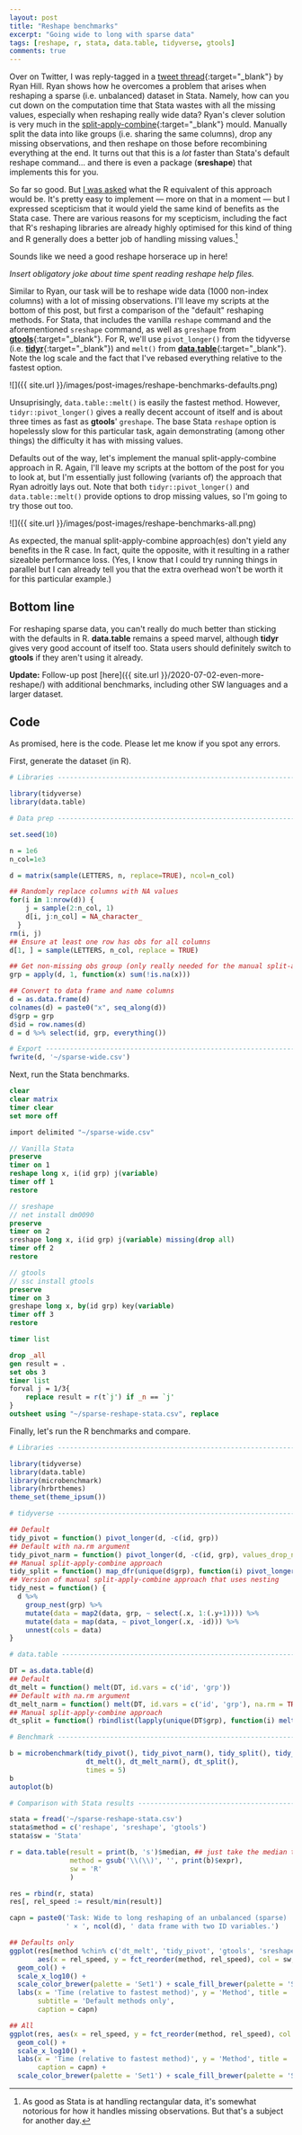 ```yaml
---
layout: post
title: "Reshape benchmarks"
excerpt: "Going wide to long with sparse data"
tags: [reshape, r, stata, data.table, tidyverse, gtools]
comments: true
---
```


Over on Twitter, I was reply-tagged in a [tweet thread](https://twitter.com/RyanReedHill/status/1277004562285555712){:target="_blank"} by Ryan Hill. Ryan shows how he overcomes a problem that arises when reshaping a sparse (i.e. unbalanced) dataset in Stata. Namely, how can you cut down on the computation time that Stata wastes with all the missing values, especially when reshaping really wide data? Ryan's clever solution is very much in the [split-apply-combine](https://www.jstatsoft.org/article/view/v040i01){:target="_blank"} mould. Manually split the data into like groups (i.e. sharing the same columns), drop any missing observations, and then reshape on those before recombining everything at the end. It turns out that this is a *lot* faster than Stata's default reshape command... and there is even a package (**sreshape**) that implements this for you.

So far so good. But [I was asked](https://twitter.com/p_purushottam/status/1277141715938205700) what the R equivalent of this approach would be. It's pretty easy to implement &mdash; more on that in a moment &mdash; but I expressed scepticism that it would yield the same kind of benefits as the Stata case. There are various reasons for my scepticism, including the fact that R's reshaping libraries are already highly optimised for this kind of thing and R generally does a better job of handling missing values.[^1] 

[^1]: As good as Stata is at handling rectangular data, it's somewhat notorious for how it handles missing observations. But that's a subject for another day.

Sounds like we need a good reshape horserace up in here!

*Insert obligatory joke about time spent reading reshape help files.*

Similar to Ryan, our task will be to reshape wide data (1000 non-index columns) with a lot of missing observations. I'll leave my scripts at the bottom of this post, but first a comparison of the "default" reshaping methods. For Stata, that includes the vanilla `reshape` command and the aforementioned `sreshape` command, as well as `greshape` from [**gtools**](https://gtools.readthedocs.io/){:target="_blank"}. For R, we'll use `pivot_longer()` from the tidyverse (i.e. [**tidyr**](https://tidyr.tidyverse.org/){:target="_blank"}) and `melt()` from [**data.table**](https://rdatatable.gitlab.io/data.table){:target="_blank"}. Note the log scale and the fact that I've rebased everything relative to the fastest option.

![]({{ site.url }}/images/post-images/reshape-benchmarks-defaults.png)

Unsuprisingly, `data.table::melt()` is easily the fastest method. However, `tidyr::pivot_longer()` gives a really decent account of itself and is about three times as fast as **gtools**' `greshape`. The base Stata `reshape` option is hopelessly slow for this particular task, again demonstrating (among other things) the difficulty it has with missing values.

Defaults out of the way, let's implement the manual split-apply-combine approach in R. Again, I'll leave my scripts at the bottom of the post for you to look at, but I'm essentially just following (variants of) the approach that Ryan adroitly lays out. Note that both `tidyr::pivot_longer()` and `data.table::melt()` provide options to drop missing values, so I'm going to try those out too.

![]({{ site.url }}/images/post-images/reshape-benchmarks-all.png)

As expected, the manual split-apply-combine approach(es) don't yield any benefits in the R case. In fact, quite the opposite, with it resulting in a rather sizeable performance loss. (Yes, I know that I could try running things in parallel but I can already tell you that the extra overhead won't be worth it for this particular example.)

## Bottom line

For reshaping sparse data, you can't really do much better than sticking with the defaults in R. **data.table** remains a speed marvel, although **tidyr** gives very good account of itself too. Stata users should definitely switch to **gtools** if they aren't using it already.

**Update:** Follow-up post [here]({{ site.url }}/2020-07-02-even-more-reshape/) with additional benchmarks, including other SW languages and a larger dataset.

## Code

As promised, here is the code. Please let me know if you spot any errors.

First, generate the dataset (in R).

```r
# Libraries ---------------------------------------------------------------

library(tidyverse)
library(data.table)

# Data prep ---------------------------------------------------------------

set.seed(10)

n = 1e6
n_col=1e3

d = matrix(sample(LETTERS, n, replace=TRUE), ncol=n_col)

## Randomly replace columns with NA values
for(i in 1:nrow(d)) {
    j = sample(2:n_col, 1)
    d[i, j:n_col] = NA_character_
  }
rm(i, j)
## Ensure at least one row has obs for all columns
d[1, ] = sample(LETTERS, n_col, replace = TRUE)

## Get non-missing obs group (only really needed for the manual split-apply-combine approaches)
grp = apply(d, 1, function(x) sum(!is.na(x)))

## Convert to data frame and name columns
d = as.data.frame(d)
colnames(d) = paste0("x", seq_along(d))
d$grp = grp
d$id = row.names(d)
d = d %>% select(id, grp, everything())

# Export -----------------------------------------------------------------
fwrite(d, '~/sparse-wide.csv')
```

Next, run the Stata benchmarks.

```stata
clear
clear matrix
timer clear
set more off

import delimited "~/sparse-wide.csv"

// Vanilla Stata
preserve
timer on 1
reshape long x, i(id grp) j(variable) 
timer off 1
restore

// sreshape
// net install dm0090
preserve
timer on 2
sreshape long x, i(id grp) j(variable) missing(drop all)
timer off 2
restore

// gtools
// ssc install gtools
preserve
timer on 3
greshape long x, by(id grp) key(variable)
timer off 3
restore

timer list

drop _all
gen result = .
set obs 3
timer list
forval j = 1/3{
	replace result = r(t`j') if _n == `j'
}
outsheet using "~/sparse-reshape-stata.csv", replace
```

Finally, let's run the R benchmarks and compare.

```r
# Libraries ---------------------------------------------------------------

library(tidyverse)
library(data.table)
library(microbenchmark)
library(hrbrthemes)
theme_set(theme_ipsum())

# tidyverse ---------------------------------------------------------------

## Default
tidy_pivot = function() pivot_longer(d, -c(id, grp))
## Default with na.rm argument
tidy_pivot_narm = function() pivot_longer(d, -c(id, grp), values_drop_na = TRUE)
## Manual split-apply-combine approach
tidy_split = function() map_dfr(unique(d$grp), function(i) pivot_longer(filter(d, grp==i)[1:(i+2)], -c(id, grp)))
## Version of manual split-apply-combine approach that uses nesting
tidy_nest = function() {
  d %>%
    group_nest(grp) %>%
    mutate(data = map2(data, grp, ~ select(.x, 1:(.y+1)))) %>%
    mutate(data = map(data, ~ pivot_longer(.x, -id))) %>%
    unnest(cols = data)
}

# data.table --------------------------------------------------------------

DT = as.data.table(d)
## Default
dt_melt = function() melt(DT, id.vars = c('id', 'grp'))
## Default with na.rm argument
dt_melt_narm = function() melt(DT, id.vars = c('id', 'grp'), na.rm = TRUE)
## Manual split-apply-combine approach
dt_split = function() rbindlist(lapply(unique(DT$grp), function(i) melt(DT[grp==i, 1:(i+2)], id.vars=c('id','grp'))))

# Benchmark ---------------------------------------------------------------

b = microbenchmark(tidy_pivot(), tidy_pivot_narm(), tidy_split(), tidy_nest(), 
                   dt_melt(), dt_melt_narm(), dt_split(), 
                   times = 5)
b
autoplot(b)

# Comparison with Stata results -------------------------------------------

stata = fread('~/sparse-reshape-stata.csv')
stata$method = c('reshape', 'sreshape', 'gtools')
stata$sw = 'Stata'

r = data.table(result = print(b, 's')$median, ## just take the median time
               method = gsub('\\(\\)', '', print(b)$expr),
               sw = 'R'
               )

res = rbind(r, stata)
res[, rel_speed := result/min(result)]

capn = paste0('Task: Wide to long reshaping of an unbalanced (sparse) ', nrow(d),
              ' × ', ncol(d), ' data frame with two ID variables.')

## Defaults only
ggplot(res[method %chin% c('dt_melt', 'tidy_pivot', 'gtools', 'sreshape', 'reshape')], 
       aes(x = rel_speed, y = fct_reorder(method, rel_speed), col = sw, fill = sw)) +
  geom_col() +
  scale_x_log10() +
  scale_color_brewer(palette = 'Set1') + scale_fill_brewer(palette = 'Set1') +
  labs(x = 'Time (relative to fastest method)', y = 'Method', title = 'Reshape benchmark', 
       subtitle = 'Default methods only',
       caption = capn)

## All
ggplot(res, aes(x = rel_speed, y = fct_reorder(method, rel_speed), col = sw, fill = sw)) +
  geom_col() +
  scale_x_log10() +
  labs(x = 'Time (relative to fastest method)', y = 'Method', title = 'Reshape benchmark', 
       caption = capn) +
  scale_color_brewer(palette = 'Set1') + scale_fill_brewer(palette = 'Set1') 
```
